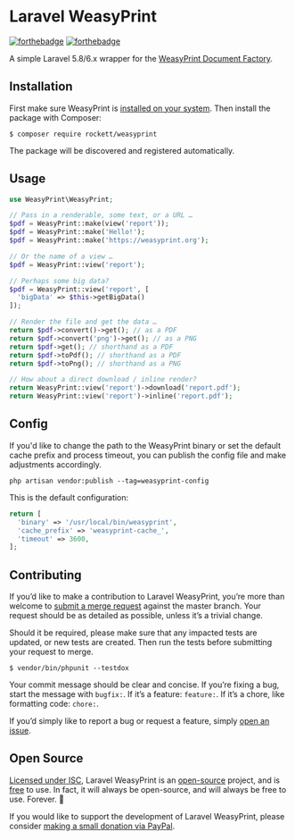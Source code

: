 # Laravel WeasyPrint

[![forthebadge](https://forthebadge.com/images/badges/made-with-crayons.svg)](https://forthebadge.com)
[![forthebadge](https://forthebadge.com/images/badges/does-not-contain-treenuts.svg)](https://forthebadge.com)

A simple Laravel 5.8/6.x wrapper for the [WeasyPrint Document Factory](https://weasyprint.org/).

## Installation

First make sure WeasyPrint is [installed on your system](https://weasyprint.readthedocs.io/en/latest/install.html). Then install the package with Composer:

```shell
$ composer require rockett/weasyprint
```

The package will be discovered and registered automatically.

## Usage

```php
use WeasyPrint\WeasyPrint;

// Pass in a renderable, some text, or a URL …
$pdf = WeasyPrint::make(view('report'));
$pdf = WeasyPrint::make('Hello!');
$pdf = WeasyPrint::make('https://weasyprint.org');

// Or the name of a view …
$pdf = WeasyPrint::view('report');

// Perhaps some big data?
$pdf = WeasyPrint::view('report', [
  'bigData' => $this->getBigData()
]);

// Render the file and get the data …
return $pdf->convert()->get(); // as a PDF
return $pdf->convert('png')->get(); // as a PNG
return $pdf->get(); // shorthand as a PDF
return $pdf->toPdf(); // shorthand as a PDF
return $pdf->toPng(); // shorthand as a PNG

// How about a direct download / inline render?
return WeasyPrint::view('report')->download('report.pdf');
return WeasyPrint::view('report')->inline('report.pdf');
```

## Config

If you'd like to change the path to the WeasyPrint binary or set the default cache prefix and process timeout, you can publish the config file and make adjustments accordingly.

```shell
php artisan vendor:publish --tag=weasyprint-config
```

This is the default configuration:

```php
return [
  'binary' => '/usr/local/bin/weasyprint',
  'cache_prefix' => 'weasyprint-cache_',
  'timeout' => 3600,
];
```

## Contributing

If you’d like to make a contribution to Laravel WeasyPrint, you’re more than welcome to [submit a merge request](https://gitlab.com/mikerockett/weasyprint/-/merge_requests/new) against the master branch. Your request should be as detailed as possible, unless it’s a trivial change.

Should it be required, please make sure that any impacted tests are updated, or new tests are created. Then run the tests before submitting your request to merge.

```shell
$ vendor/bin/phpunit --testdox
```

Your commit message should be clear and concise. If you’re fixing a bug, start the message with `bugfix:`. If it’s a feature: `feature:`. If it’s a chore, like formatting code: `chore:`.

If you’d simply like to report a bug or request a feature, simply [open an issue](https://gitlab.com/mikerockett/weasyprint/issues).

## Open Source

[Licensed under ISC](license.md), Laravel WeasyPrint is an [open-source](http://opensource.com/resources/what-open-source) project, and is [free](https://en.wikipedia.org/wiki/Free_software) to use. In fact, it will always be open-source, and will always be free to use. Forever. 🎉

If you would like to support the development of Laravel WeasyPrint, please consider [making a small donation via PayPal](https://paypal.me/mrockettza/20).
